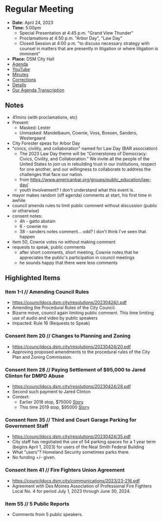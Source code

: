 # Regular Meeting

- **Date:** April 24, 2023
- **Time:** 5:00pm
    - Special Presentation at 4:45 p.m. "Grand View Thunder"
    - Proclamations at 4:50 p.m. "Arbor Day", "Law Day"
    - Closed Session at 4:00 p.m. "to discuss necessary strategy with counsel in matters that are presently in litigation or where litigation is imminent"
- **Place:** DSM City Hall
- [Agenda](https://councildocs.dsm.city/agendas/ag20230424.pdf)
- [YouTube](https://youtube.com/live/Af_LHXKIHpA)
- [Minutes](https://councildocs.dsm.city/minutes/as20230424.pdf)
- [Corrections](https://councildocs.dsm.city/corrections/20230424%20cap.pdf)
- [Details](https://www.dsm.city/citycouncil_detail_T60_R2404.php)
- [Our Agenda Transcription](#/view/agenda~2023~transcription~04-24_RM)

## Notes

- 41mins (with proclamations, etc)
- Present:
    - Masked: Lester
    - Unmasked: Mandelbaum, Cownie, Voss, Boesen, Sanders, Westergaard
- City Forester speas for Arbor Day
- "civics, civility, and collaboration" named for Law Day (BAR association)
    - The 2023 Law Day theme will be “Cornerstones of Democracy: Civics, Civility, and Collaboration.” We invite all the people of the United States to join us in rebuilding trust in our institutions, respect for one another, and our willingness to collaborate to address the challenges that face our nation.
    - from https://www.americanbar.org/groups/public_education/law-day/
    - youth involvement? I don't understand what this event is.
- mayor makes random (off agenda) comments at start, his first time in awhile
- council amends rules to limit public comment without discussion (public or otherwise)
- consent notes:
    - 4h - gatto abstain
    - 6 - cownie no
    - 38 - sanders notes comment... odd? I don't think I've seen that happen
- item 50, Cownie votes no without making comment
- requests to speak, public comments
    - after short comments, short meeting, Cownie notes that he appreciates the public's participation in council meetings
    - he sounds happy that there were less comments

## Highlighted Items

### Item 1-I // Amending Council Rules

- https://councildocs.dsm.city/resolutions/20230424/i.pdf
- Amending the Procedural Rules of the City Council. 
- Bizarre move, council again limiting public comment. This time limiting use of audio and video by public speakers
- Impacted: Rule 16 (Requests to Speak)

### Consent Item 20 // Changes to Planning and Zoning

- https://councildocs.dsm.city/resolutions/20230424/20.pdf
- Approving proposed amendments to the procedural rules of the City Plan and Zoning Commission. 

### Consent Item 28 // Paying Settlement of $95,000 to Jared Clinton for DMPD Abuse

- https://councildocs.dsm.city/resolutions/20230424/28.pdf
- Second such payment to Jared Clinton
- Context:
    - Earlier 2018 stop, $75000 [Story](https://www.google.com/url?sa=t&rct=j&q=&esrc=s&source=web&cd=&cad=rja&uact=8&ved=2ahUKEwjt8Ye_xbz-AhVKMDQIHS9aBigQFnoECA4QAQ&url=https%3A%2F%2Fwww.desmoinesregister.com%2Fstory%2Fnews%2Fcrime-and-courts%2F2019%2F06%2F17%2Fracial-profiling-des-moines-police-department-iowa-kyle-thies-jared-clinton-montray-little-settlemen%2F1460446001%2F&usg=AOvVaw2QdoPODFhjQF_BxxYzk0I7)
    - This time 2019 stop, $95000 [Story](https://www.google.com/url?sa=t&rct=j&q=&esrc=s&source=web&cd=&cad=rja&uact=8&ved=2ahUKEwiF8rzQxbz-AhV1NX0KHRj3CekQFnoECB4QAQ&url=https%3A%2F%2Fwww.desmoinesregister.com%2Fstory%2Fnews%2Fcrime-and-courts%2F2023%2F04%2F14%2Fdes-moines-police-department-illegal-traffic-stop-lawsuit-settled-dmpd%2F70108022007%2F&usg=AOvVaw18e4RG0NjFl-2Ifdt20lzs)

### Consent Item 35 // Third and Court Garage Parking for Government Staff

- https://councildocs.dsm.city/resolutions/20230424/35.pdf
- City staff has negotiated the use of 54 parking spaces for a 1 year term (begins April 1, 2023) for users of the Neal Smith Federal Building
- What "users"? Homeland Security sometimes parks there.
- No funding +/- given.

### Consent Item 41 // Fire Fighters Union Agreement 

- https://councildocs.dsm.city/communications/2023/23-216.pdf
- Agreement with Des Moines Association of Professional Fire Fighters Local No. 4 for period July 1, 2023 through June 30, 2024. 

### Item 55 // 5 Public Reports

- Comments from 5 public speakers.
